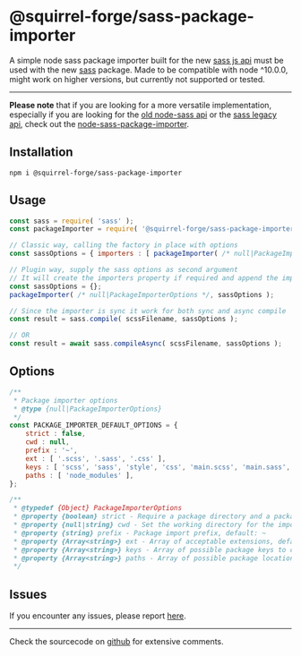 # @squirrel-forge/sass-package-importer
A simple node sass package importer built for the new [sass js api](https://sass-lang.com/documentation/js-api) must be used with the new [sass](https://www.npmjs.com/package/sass) package.
Made to be compatible with node ^10.0.0, might work on higher versions, but currently not supported or tested.

---
**Please note** that if you are looking for a more versatile implementation, especially if you are looking for the [old node-sass api](https://www.npmjs.com/package/node-sass) or the [sass legacy api](https://sass-lang.com/documentation/js-api#legacy-api), check out the [node-sass-package-importer](https://www.npmjs.com/package/node-sass-package-importer).

## Installation

```
npm i @squirrel-forge/sass-package-importer
```

## Usage

```javascript
const sass = require( 'sass' );
const packageImporter = require( '@squirrel-forge/sass-package-importer' );

// Classic way, calling the factory in place with options
const sassOptions = { importers : [ packageImporter( /* null|PackageImporterOptions */ ) ] };

// Plugin way, supply the sass options as second argument
// It will create the importers property if required and append the importer.
const sassOptions = {};
packageImporter( /* null|PackageImporterOptions */, sassOptions );

// Since the importer is sync it work for both sync and async compile
const result = sass.compile( scssFilename, sassOptions );

// OR
const result = await sass.compileAsync( scssFilename, sassOptions );
```

## Options

```javascript
/**
 * Package importer options
 * @type {null|PackageImporterOptions}
 */
const PACKAGE_IMPORTER_DEFAULT_OPTIONS = {
    strict : false,
    cwd : null,
    prefix : '~',
    ext : [ '.scss', '.sass', '.css' ],
    keys : [ 'scss', 'sass', 'style', 'css', 'main.scss', 'main.sass', 'main.style', 'main.css', 'main' ],
    paths : [ 'node_modules' ],
};

/**
 * @typedef {Object} PackageImporterOptions
 * @property {boolean} strict - Require a package directory and a package.json if there is no module target info, default: false
 * @property {null|string} cwd - Set the working directory for the importer, default: null > process.cwd()
 * @property {string} prefix - Package import prefix, default: ~
 * @property {Array<string>} ext - Array of acceptable extensions, defaults: see PACKAGE_IMPORTER_DEFAULT_OPTIONS.ext
 * @property {Array<string>} keys - Array of possible package keys to check for a file reference, defaults: see PACKAGE_IMPORTER_DEFAULT_OPTIONS.keys
 * @property {Array<string>} paths - Array of possible package locations, relative or absolute paths, defaults see PACKAGE_IMPORTER_DEFAULT_OPTIONS.paths
 */
```

## Issues

If you encounter any issues, please report [here](https://github.com/squirrel-forge/node-sass-package-importer/issues).

---
Check the sourcecode on [github](https://github.com/squirrel-forge/node-sass-package-importer) for extensive comments.
